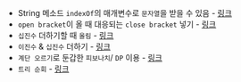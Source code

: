 - String 메소드 `indexOf`의 매개변수로 `문자열`을 받을 수 있음 - [링크](/CodingTest/11LeetCode문제/Easy/1번-100번/14.Longest-Common-Prefix.md)
- `open bracket`이 올 때 대응되는 `close bracket` 넣기 - [링크](/CodingTest/11LeetCode문제/Easy/1번-100번/20.Valid-Parentheses.md)
- `십진수` 더하기할 때 `올림` - [링크](/CodingTest/11LeetCode문제/Easy/1번-100번/66.PlusOne.md)
- `이진수` & `십진수` 더하기 - [링크](/CodingTest/11LeetCode문제/Easy/1번-100번/67.AddBinary.md)
- `계단 오르기`로 둔갑한 `피보나치`/ `DP` 이용 - [링크](CodingTest/11LeetCode문제/Easy/1번-100번/70.ClimbingStairs.md)
- `트리 순회` - [링크](/CodingTest/11LeetCode문제/Easy/1번-100번/100.SameTree.md)
